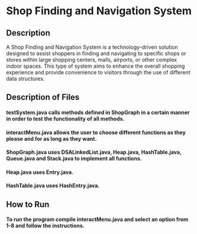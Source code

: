 # Shop Finding and Navigation System

## Description
A Shop Finding and Navigation System is a technology-driven solution designed to assist
shoppers in finding and navigating to specific shops or stores within large shopping centers,
malls, airports, or other complex indoor spaces. This type of system aims to enhance the
overall shopping experience and provide convenience to visitors through the use of different data structures.

## Description of Files
#### testSystem.java calls methods defined in ShopGraph in a certain manner in order to test the functionality of all methods.
#### interactMenu.java allows the user to choose different functions as they please and for as long as they want.
#### ShopGraph.java uses DSALinkedList.java, Heap.java, HashTable.java, Queue.java and Stack.java to implement all functions.
#### Heap.java uses Entry.java.
#### HashTable.java uses HashEntry.java.

## How to Run
#### To run the program compile interactMenu.java and select an option from 1-8 and follow the instructions.
